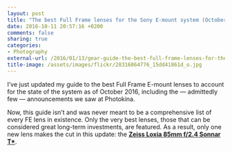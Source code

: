 ```yaml
---
layout: post
title: "The best Full Frame lenses for the Sony E-mount system (October 2016 edition)"
date: 2016-10-11 20:57:16 +0200
comments: false
sharing: true
categories: 
- Photography
external-url: /2016/01/13/gear-guide-the-best-full-frame-lenses-for-the-sony-e-mount/#landing-point
title-image: /assets/images/flickr/28316864776_15dd41861d_o.jpg
---
```


I’ve just updated my guide to the best Full Frame E-mount lenses to account for the state of the system as of October 2016, including the — admittedly few — announcements we saw at Photokina. 

Now, this guide isn’t and was never meant to be a comprehensive list of every FE lens in existence. Only the very best lenses, those that can be considered great long-term investments, are featured. As a result, only one new lens makes the cut in this update: the **[Zeiss Loxia 85mm f/2.4 Sonnar T\*](/2016/01/13/gear-guide-the-best-full-frame-lenses-for-the-sony-e-mount/#zeiss-loxia)**.